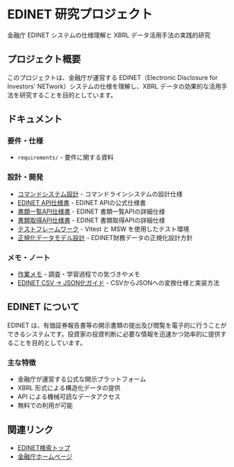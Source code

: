 # EDINET 研究プロジェクト

金融庁 EDINET システムの仕様理解と XBRL データ活用手法の実践的研究

## プロジェクト概要

このプロジェクトは、金融庁が運営する EDINET（Electronic Disclosure for Investors' NETwork）システムの仕様を理解し、XBRL データの効果的な活用手法を研究することを目的としています。

## ドキュメント

### 要件・仕様

- `requirements/` - 要件に関する資料

### 設計・開発

- [コマンドシステム設計](design/command-system.md) - コマンドラインシステムの設計仕様
- [EDINET API仕様書](design/EDINET-API-Specs.pdf) - EDINET APIの公式仕様書
- [書類一覧API仕様書](design/document-list-api-spec.md) - EDINET 書類一覧APIの詳細仕様
- [書類取得API仕様書](design/document-details-api.md) - EDINET 書類取得APIの詳細仕様
- [テストフレームワーク](design/testing-framework.md) - Vitest と MSW を使用したテスト環境
- [正規化データモデル設計](design/normalized-data-model.md) - EDINET財務データの正規化設計方針

### メモ・ノート

- [作業メモ](notes/notes.md) - 調査・学習過程での気づきやメモ
- [EDINET CSV → JSON化ガイド](notes/arranging_csv_results.md) - CSVからJSONへの変換仕様と実装方法

## EDINET について

EDINET は、有価証券報告書等の開示書類の提出及び閲覧を電子的に行うことができるシステムです。投資家の投資判断に必要な情報を迅速かつ効率的に提供することを目的としています。

### 主な特徴

- 金融庁が運営する公式な開示プラットフォーム
- XBRL 形式による構造化データの提供
- API による機械可読なデータアクセス
- 無料での利用が可能

## 関連リンク

- [EDINET検索トップ](https://disclosure2.edinet-fsa.go.jp/)
- [金融庁ホームページ](https://www.fsa.go.jp/)

